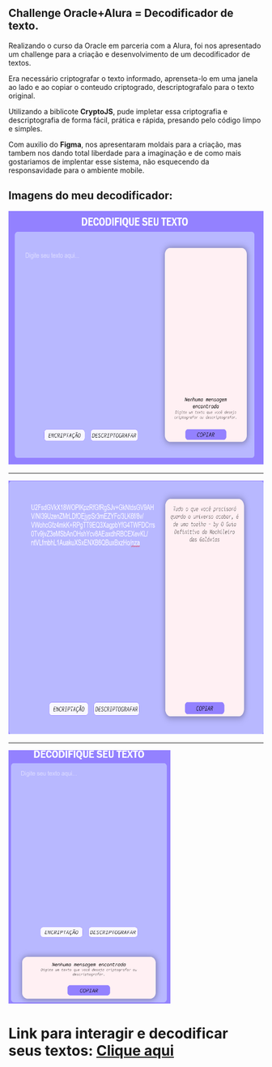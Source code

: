 ## Challenge Oracle+Alura = Decodificador de texto. 

Realizando o curso da Oracle em parceria com a Alura, foi nos apresentado um challenge para a criação e desenvolvimento de um decodificador de textos. 

Era necessário criptografar o texto informado, aprenseta-lo em uma janela ao lado e ao copiar o conteudo criptogrado, descriptografalo para o texto original. 

Utilizando a biblicote **CryptoJS**, pude impletar essa criptografia e descriptografia de forma fácil, prática e rápida, presando pelo código limpo e simples. 

Com auxilio do **Figma**, nos apresentaram moldais para a criação, mas tambem nos dando total liberdade para a imaginação e de como mais gostariamos de implentar esse sistema, não esquecendo da responsavidade para o ambiente mobile. 

## Imagens do meu decodificador:

<img src='./pagina1.png' alt='pag1' width='650px' height='500px'>

<hr>

<img src='./pagina3.png' alt='pag3' width='650px' height='500px'>

<hr>

<img src='./pagina2.png' alt='pag2' width='320px' height='500px'>


# Link para interagir e decodificar seus textos: <a href="https://anasouza.top/src_02/index.html">Clique aqui<a>
